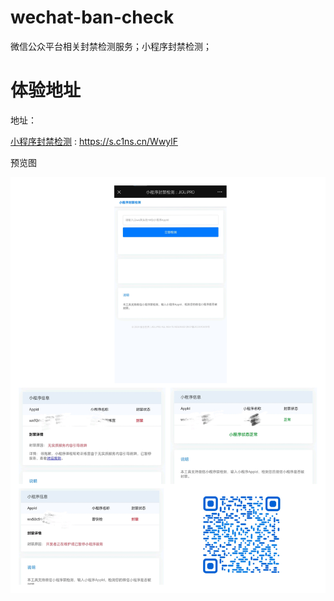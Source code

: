 # wechat-ban-check
微信公众平台相关封禁检测服务；小程序封禁检测；


# 体验地址

地址：

[小程序封禁检测](​https://s.c1ns.cn/WwylF) : ​https://s.c1ns.cn/WwylF


预览图

![](images/IMG_20241012_205810.jpg)